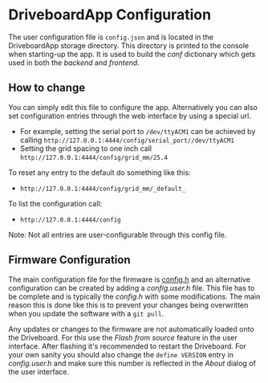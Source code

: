 
DriveboardApp Configuration
===========================

The user configuration file is `config.json` and is located in the DriveboardApp storage directory. This directory is printed to the console when starting-up the app. It is used to build the *conf* dictionary which gets used in both the *backend* and *frontend*.

How to change
-------------
You can simply edit this file to configure the app. Alternatively you can also set configuration entries through the web interface by using a special url.

 - For example, setting the serial port to `/dev/ttyACM1` can be achieved by calling `http://127.0.0.1:4444/config/serial_port//dev/ttyACM1`
 - Setting the grid spacing to one inch call `http://127.0.0.1:4444/config/grid_mm/25.4`

To reset any entry to the default do something like this:

 - `http://127.0.0.1:4444/config/grid_mm/_default_`

 To list the configuration call:

 - `http://127.0.0.1:4444/config`

 Note: Not all entries are user-configurable through this config file.



Firmware Configuration
----------------------

The main configuration file for the firmware is [config.h](../firmware/src/config.h) and an alternative configuration can be created by adding a *config.user.h* file. This file has to be complete and is typically the *config.h* with some modifications. The main reason this is done like this is to prevent your changes being overwritten when you update the software with a `git pull`.

Any updates or changes to the firmware are not automatically loaded onto the Driveboard. For this use the *Flash from source* feature in the user interface. After flashing it's recommended to restart the Driveboard. For your own sanity you should also change the `define VERSION` entry in *config.user.h* and make sure this number is reflected in the *About* dialog of the user interface.
